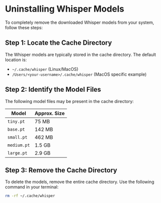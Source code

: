 # Uninstalling Whisper Models

To completely remove the downloaded Whisper models from your system, follow these steps:

## Step 1: Locate the Cache Directory
The Whisper models are typically stored in the cache directory. The default location is:

- `~/.cache/whisper` (Linux/MacOS)
- `/Users/<your-username>/.cache/whisper` (MacOS specific example)

## Step 2: Identify the Model Files
The following model files may be present in the cache directory:

| Model   | Approx. Size |
|---------|--------------|
| `tiny.pt`   | 75 MB       |
| `base.pt`   | 142 MB      |
| `small.pt`  | 462 MB      |
| `medium.pt` | 1.5 GB      |
| `large.pt`  | 2.9 GB      |

## Step 3: Remove the Cache Directory
To delete the models, remove the entire cache directory. Use the following command in your terminal:

```bash
rm -rf ~/.cache/whisper
```
